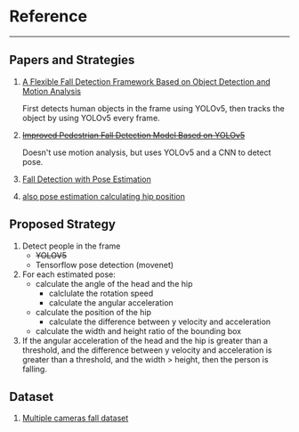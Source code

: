 # Reference

---

## Papers and Strategies

1. [A Flexible Fall Detection Framework Based on Object Detection and Motion Analysis](https://ieeexplore-ieee-org.ezproxy.ugm.ac.id/stamp/stamp.jsp?tp=&arnumber=10066990)

   First detects human objects in the frame using YOLOv5, then tracks the object by using YOLOv5 every frame.

2. ~~[Improved Pedestrian Fall Detection Model Based on YOLOv5](https://ieeexplore.ieee.org/document/9930104)~~

   Doesn't use motion analysis, but uses YOLOv5 and a CNN to detect pose.

3. [Fall Detection with Pose Estimation](https://youtu.be/IlsXQPOF9IE)

4. [also pose estimation calculating hip position](https://www.mdpi.com/2073-8994/12/5/744)

## Proposed Strategy

1. Detect people in the frame
   - ~~YOLOV5~~
   - Tensorflow pose detection (movenet)
2. For each estimated pose:
   - calculate the angle of the head and the hip
     - calclulate the rotation speed
     - calculate the angular acceleration
   - calculate the position of the hip
     - calculate the difference between y velocity and acceleration
   - calculate the width and height ratio of the bounding box
3. If the angular acceleration of the head and the hip is greater than a threshold, and the difference between y velocity and acceleration is greater than a threshold, and the width > height, then the person is falling.

## Dataset

1. [Multiple cameras fall dataset](http://www.iro.umontreal.ca/~labimage/Dataset/)
